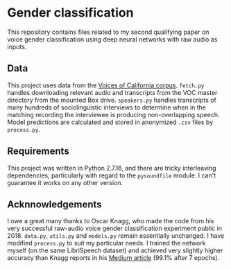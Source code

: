 # Gender classification
This repository contains files related to my second qualifying paper on voice gender classification using deep neural networks with raw audio as inputs.
## Data
This project uses data from the [Voices of California corpus](http://web.stanford.edu/dept/linguistics/VoCal/index.html). `fetch.py` handles downloading relevant audio and transcripts from the VOC master directory from the mounted Box drive. `speakers.py` handles transcripts of many hundreds of sociolinguistic interviews to determine when in the matching recording the interviewee is producing non-overlapping speech.
Model predictions are calculated and stored in anonymized `.csv` files by `process.py`.
## Requirements
This project was written in Python 2.7.16, and there are tricky interleaving dependencies, particularly with regard to the `pysoundfile` module. I can't guarantee it works on any other version. 
## Acknnowledgements
I owe a great many thanks to Oscar Knagg, who made the code
from his very successful raw-audio voice gender classification experiment public in 2018.
`data.py`, `utils.py` and `models.py` remain essentially unchanged. I have modified `process.py` to suit my particular needs.
I trained the network myself (on the same LibriSpeech dataset) and achieved very slightly higher accuracy than Knagg reports in his [Medium article](https://medium.com/@oknagg/gender-classification-from-raw-audio-with-1d-convolutions-969c82e6b3d1) (99.1% after 7 epochs).




